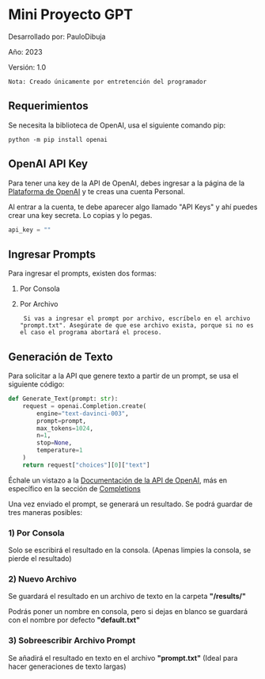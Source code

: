 # Mini Proyecto GPT

Desarrollado por: PauloDibuja

Año: 2023

Versión: 1.0

	Nota: Creado únicamente por entretención del programador

## Requerimientos

Se necesita la biblioteca de OpenAI, usa el siguiente comando pip:

```pip
python -m pip install openai
```

## OpenAI API Key

Para tener una key de la API de OpenAI, debes ingresar a la página de la [Plataforma de OpenAI](platform.openai.com) y te creas una cuenta Personal.

Al entrar a la cuenta, te debe aparecer algo llamado "API Keys" y ahí puedes crear una key secreta. Lo copias y lo pegas.

```python
api_key = "" 
```

## Ingresar Prompts

Para ingresar el prompts, existen dos formas:

1. Por Consola

2. Por Archivo


		Si vas a ingresar el prompt por archivo, escríbelo en el archivo "prompt.txt". Asegúrate de que ese archivo exista, porque si no es el caso el programa abortará el proceso.


## Generación de Texto

Para solicitar a la API que genere texto a partir de un prompt, se usa el siguiente código:

```python
def Generate_Text(prompt: str):
	request = openai.Completion.create(
		engine="text-davinci-003",
		prompt=prompt,
		max_tokens=1024,
		n=1,
		stop=None,
		temperature=1
	)
	return request["choices"][0]["text"]
```

Échale un vistazo a la [Documentación de la API de OpenAI](https://platform.openai.com/docs/introduction), más en específico en la sección de [Completions](https://platform.openai.com/docs/api-reference/completions)

Una vez enviado el prompt, se generará un resultado. Se podrá guardar de tres maneras posibles:

### 1) Por Consola

Solo se escribirá el resultado en la consola. (Apenas limpies la consola, se pierde el resultado)

### 2) Nuevo Archivo

Se guardará el resultado en un archivo de texto en la carpeta **"/results/"**

Podrás poner un nombre en consola, pero si dejas en blanco se guardará con el nombre por defecto **"default.txt"**

### 3) Sobreescribir Archivo Prompt

Se añadirá el resultado en texto en el archivo **"prompt.txt"** (Ideal para hacer generaciones de texto largas)

